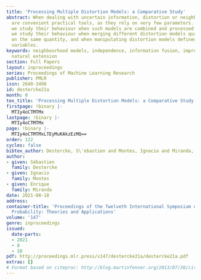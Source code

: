 ```yaml
---
title: 'Processing Multiple Distortion Models: a Comparative Study'
abstract: When dealing with uncertain information, distortion or neighbourhood models
  are convenient practical tools, as they rely on very few parameters. In this paper,
  we study their behaviour when such models are combined and processed. More specifically,
  we study their behaviour when merging different distortion models quantifying uncertainty
  on the same quantity, and when manipulating distortion models defined over multiple
  variables.
keywords: neighbourhood models, independence, information fusion, imprecise probabilities,
  natural extension
section: Full Papers
layout: inproceedings
series: Proceedings of Machine Learning Research
publisher: PMLR
issn: 2640-3498
id: destercke21a
month: 0
tex_title: 'Processing Multiple Distortion Models: a Comparative Study'
firstpage: !binary |-
  MTIy4oCTMTMx
lastpage: !binary |-
  MTIy4oCTMTMx
page: !binary |-
  MTIy4oCTMTMxLTEyMuKAkzEzMQ==
order: 122
cycles: false
bibtex_author: Destercke, S\'ebastien and Montes, Ignacio and Miranda, Enrique
author:
- given: Sébastien
  family: Destercke
- given: Ignacio
  family: Montes
- given: Enrique
  family: Miranda
date: 2021-08-18
address:
container-title: 'Proceedings of the Twelveth International Symposium on Imprecise
  Probability: Theories and Applications'
volume: '147'
genre: inproceedings
issued:
  date-parts:
  - 2021
  - 8
  - 18
pdf: http://proceedings.mlr.press/v147/destercke21a/destercke21a.pdf
extras: []
# Format based on citeproc: http://blog.martinfenner.org/2013/07/30/citeproc-yaml-for-bibliographies/
---
```

